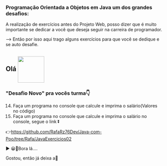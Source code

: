 ### Programação Orientada a Objetos em Java um dos grandes desafios: 
A realização de exercícios antes do Projeto Web, posso dizer que é muito importante se dedicar 
a você que deseja seguir na carreira de programador.

--> Então por isso aqui trago alguns exercícios para que você se dedique e se auto desafie. 

## Olá  <img src="https://media.giphy.com/media/l1J9sBOqBIvnafnUc/giphy.gif" align="center" width="85">

### "Desafio Novo" pra vocês turma👇
14. Faça um programa no console que calcule e imprima o salário(Valores no código)
15. Faça um programa no console que calcule e imprima o salário no console, segue o link ⏬

 👉https://github.com/RafaRz76Dev/Java-com-Poo/tree/Rafa/JavaExercicios02

▶ 😀👀Bora lá....

Gostou, então já deixa a🌟

